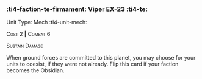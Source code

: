 ### :ti4-faction-te-firmament: **Viper EX-23** :ti4-te:

Unit Type: Mech :ti4-unit-mech:

<span style="font-variant:small-caps;">Cost 2</span> __|__ <span style="font-variant:small-caps;">Combat 6</span>

<span style="font-variant:small-caps;">Sustain Damage</span>

When ground forces are committed to this planet, you may choose for your units to coexist, if they were not already.
Flip this card if your faction becomes the Obsidian.
